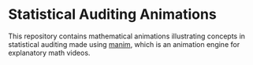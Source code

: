 Statistical Auditing Animations
===

This repository contains mathematical animations illustrating concepts in statistical auditing made using [manim](https://github.com/ManimCommunity/manim), which is an animation engine for explanatory math videos.
